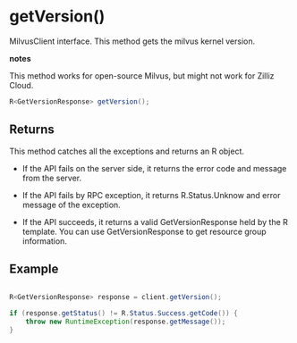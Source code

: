 # getVersion()

MilvusClient interface. This method gets the milvus kernel version. 

<div class="admonition note">

<p><b>notes</b></p>

<p>This method works for open-source Milvus, but might not work for Zilliz Cloud.</p>

</div>

```java
R<GetVersionResponse> getVersion();
```

## Returns

This method catches all the exceptions and returns an R<CheckHealthResponse> object.

- If the API fails on the server side, it returns the error code and message from the server.

- If the API fails by RPC exception, it returns R.Status.Unknow and error message of the exception.

- If the API succeeds, it returns a valid GetVersionResponse held by the R template. You can use GetVersionResponse to get resource group information.

## Example

```java

R<GetVersionResponse> response = client.getVersion();

if (response.getStatus() != R.Status.Success.getCode()) {
    throw new RuntimeException(response.getMessage());
}
```

